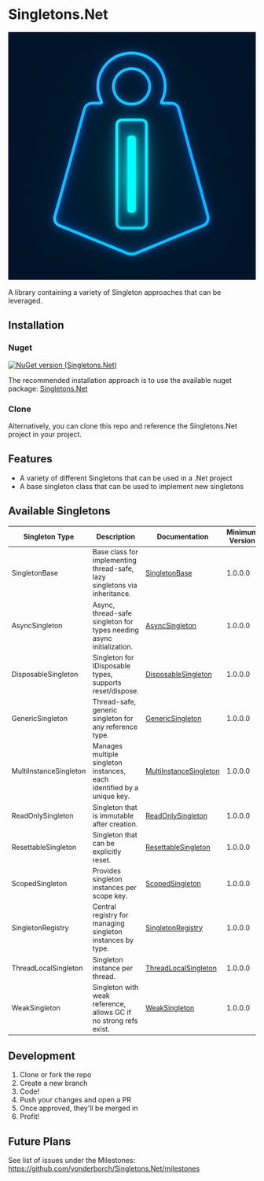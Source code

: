 # Singletons.Net

![Logo](https://raw.githubusercontent.com/vonderborch/Singletons.Net/refs/heads/main/logo.png)

A library containing a variety of Singleton approaches that can be leveraged.

## Installation

### Nuget

[![NuGet version (Singletons.Net)](https://img.shields.io/nuget/v/Singletons.Net.svg?style=flat-square)](https://www.nuget.org/packages/Singletons.Net/)

The recommended installation approach is to use the available nuget
package: [Singletons.Net](https://www.nuget.org/packages/Singletons.Net/)

### Clone

Alternatively, you can clone this repo and reference the Singletons.Net project in your project.

## Features

- A variety of different Singletons that can be used in a .Net project
- A base singleton class that can be used to implement new singletons

## Available Singletons

| Singleton Type         | Description                                                               | Documentation                                                        | Minimum Version | Maximum Version |
|------------------------|---------------------------------------------------------------------------|----------------------------------------------------------------------|-----------------|-----------------|
| SingletonBase          | Base class for implementing thread-safe, lazy singletons via inheritance. | [SingletonBase](Docs/Singletons/SingletonBase.md)                    | 1.0.0.0         |                 |
| AsyncSingleton         | Async, thread-safe singleton for types needing async initialization.      | [AsyncSingleton](Docs/Specialized/AsyncSingleton.md)                 | 1.0.0.0         |                 |
| DisposableSingleton    | Singleton for IDisposable types, supports reset/dispose.                  | [DisposableSingleton](Docs/Specialized/DisposableSingleton.md)       | 1.0.0.0         |                 |
| GenericSingleton       | Thread-safe, generic singleton for any reference type.                    | [GenericSingleton](Docs/Specialized/GenericSingleton.md)             | 1.0.0.0         |                 |
| MultiInstanceSingleton | Manages multiple singleton instances, each identified by a unique key.    | [MultiInstanceSingleton](Docs/Specialized/MultiInstanceSingleton.md) | 1.0.0.0         |                 |
| ReadOnlySingleton      | Singleton that is immutable after creation.                               | [ReadOnlySingleton](Docs/Specialized/ReadOnlySingleton.md)           | 1.0.0.0         |                 |
| ResettableSingleton    | Singleton that can be explicitly reset.                                   | [ResettableSingleton](Docs/Specialized/ResettableSingleton.md)       | 1.0.0.0         |                 |
| ScopedSingleton        | Provides singleton instances per scope key.                               | [ScopedSingleton](Docs/Specialized/ScopedSingleton.md)               | 1.0.0.0         |                 |
| SingletonRegistry      | Central registry for managing singleton instances by type.                | [SingletonRegistry](Docs/Specialized/SingletonRegistry.md)           | 1.0.0.0         |                 |
| ThreadLocalSingleton   | Singleton instance per thread.                                            | [ThreadLocalSingleton](Docs/Specialized/ThreadLocalSingleton.md)     | 1.0.0.0         |                 |
| WeakSingleton          | Singleton with weak reference, allows GC if no strong refs exist.         | [WeakSingleton](Docs/Specialized/WeakSingleton.md)                   | 1.0.0.0         |                 |

## Development

1. Clone or fork the repo
2. Create a new branch
3. Code!
4. Push your changes and open a PR
5. Once approved, they'll be merged in
6. Profit!

## Future Plans

See list of issues under the Milestones: https://github.com/vonderborch/Singletons.Net/milestones
